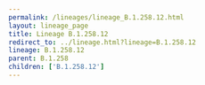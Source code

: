 ```yaml
---
permalink: /lineages/lineage_B.1.258.12.html
layout: lineage_page
title: Lineage B.1.258.12
redirect_to: ../lineage.html?lineage=B.1.258.12
lineage: B.1.258.12
parent: B.1.258
children: ['B.1.258.12']
---
```

